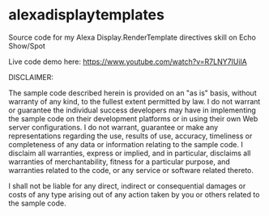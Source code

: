 # alexadisplaytemplates
Source code for my Alexa Display.RenderTemplate directives skill on Echo Show/Spot

Live code demo here: https://www.youtube.com/watch?v=R7LNY7IUilA

DISCLAIMER:

The sample code described herein is provided on an "as is" basis, without warranty of any kind, to the fullest extent permitted by law. I do not warrant or guarantee the individual success developers may have in implementing the sample code on their development platforms or in using their own Web server configurations. I do not warrant, guarantee or make any representations regarding the use, results of use, accuracy, timeliness or completeness of any data or information relating to the sample code. I disclaim all warranties, express or implied, and in particular, disclaims all warranties of merchantability, fitness for a particular purpose, and warranties related to the code, or any service or software related thereto.

I shall not be liable for any direct, indirect or consequential damages or costs of any type arising out of any action taken by you or others related to the sample code.
